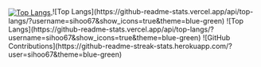 <a href="https://github.com/anuraghazra/github-readme-stats">
  <img src="https://github-readme-stats.vercel.app/api/top-langs/?username=sihoo67&show_icons=true&theme=blue-green" alt="Top Langs" style="vertical-align:middle;"/>
</a>
![Top Langs](https://github-readme-stats.vercel.app/api/top-langs/?username=sihoo67&show_icons=true&theme=blue-green)
![Top Langs](https://github-readme-stats.vercel.app/api/top-langs/?username=sihoo67&show_icons=true&theme=blue-green)
![GitHub Contributions](https://github-readme-streak-stats.herokuapp.com/?user=sihoo67&theme=blue-green)
